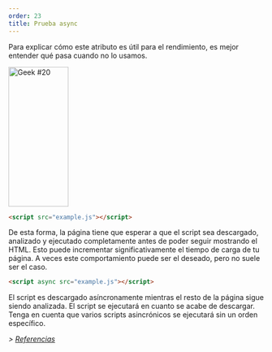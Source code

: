 ```yaml
---
order: 23
title: Prueba async
---
```


Para explicar cómo este atributo es útil para el rendimiento, es mejor entender qué pasa cuando no lo usamos.

<div class="img-left">
  <img id="geek-20" class="icos-geek" src="http://browserdiet.com/img/20.png" alt="Geek #20" width="118" height="275" />
</div>

``` html
<script src="example.js"></script>
```

De esta forma, la página tiene que esperar a que el script sea descargado, analizado y ejecutado completamente antes de poder seguir mostrando el HTML. Esto puede incrementar significativamente el tiempo de carga de tu página. A veces este comportamiento puede ser el deseado, pero no suele ser el caso.

``` html
<script async src="example.js"></script>
```

El script es descargado asíncronamente mientras el resto de la página sigue siendo analizada. El script se ejecutará en cuanto se acabe de descargar. Tenga en cuenta que varios scripts asincrónicos se ejecutará sin un orden específico.

*> [Referencias](https://github.com/zenorocha/browser-diet/wiki/References#try-out-async)*